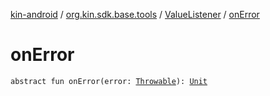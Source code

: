 [kin-android](../../index.md) / [org.kin.sdk.base.tools](../index.md) / [ValueListener](index.md) / [onError](./on-error.md)

# onError

`abstract fun onError(error: `[`Throwable`](https://kotlinlang.org/api/latest/jvm/stdlib/kotlin/-throwable/index.html)`): `[`Unit`](https://kotlinlang.org/api/latest/jvm/stdlib/kotlin/-unit/index.html)